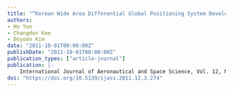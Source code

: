 ```yaml
---
title: "“Korean Wide Area Differential Global Positioning System Development Status and Preliminary Test Results”"
authors:
- Ho Yun
- Changdon Kee
- Doyoon Kim
date: "2011-10-01T00:00:00Z"
publishDate: "2011-10-01T00:00:00Z"
publication_types: ["article-journal"]
publication: |-
    International Journal of Aeronautical and Space Science, Vol. 12, No. 3, Oct 2011, pp 225-232
doi: "https://doi.org/10.5139/ijass.2011.12.3.274"
---
```

